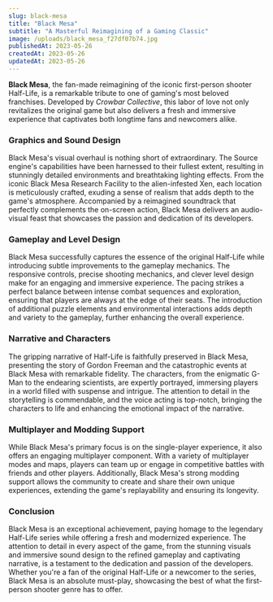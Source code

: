 ```yaml
---
slug: black-mesa
title: "Black Mesa"
subtitle: "A Masterful Reimagining of a Gaming Classic"
image: /uploads/black_mesa_f27df07b74.jpg
publishedAt: 2023-05-26
createdAt: 2023-05-26
updatedAt: 2023-05-26
---
```


__Black Mesa__, the fan-made reimagining of the iconic first-person shooter Half-Life, is a remarkable tribute to one of gaming's most beloved franchises. Developed by _Crowbar Collective_, this labor of love not only revitalizes the original game but also delivers a fresh and immersive experience that captivates both longtime fans and newcomers alike.

### Graphics and Sound Design
Black Mesa's visual overhaul is nothing short of extraordinary. The Source engine's capabilities have been harnessed to their fullest extent, resulting in stunningly detailed environments and breathtaking lighting effects. From the iconic Black Mesa Research Facility to the alien-infested Xen, each location is meticulously crafted, exuding a sense of realism that adds depth to the game's atmosphere. Accompanied by a reimagined soundtrack that perfectly complements the on-screen action, Black Mesa delivers an audio-visual feast that showcases the passion and dedication of its developers.

### Gameplay and Level Design
Black Mesa successfully captures the essence of the original Half-Life while introducing subtle improvements to the gameplay mechanics. The responsive controls, precise shooting mechanics, and clever level design make for an engaging and immersive experience. The pacing strikes a perfect balance between intense combat sequences and exploration, ensuring that players are always at the edge of their seats. The introduction of additional puzzle elements and environmental interactions adds depth and variety to the gameplay, further enhancing the overall experience.

### Narrative and Characters
The gripping narrative of Half-Life is faithfully preserved in Black Mesa, presenting the story of Gordon Freeman and the catastrophic events at Black Mesa with remarkable fidelity. The characters, from the enigmatic G-Man to the endearing scientists, are expertly portrayed, immersing players in a world filled with suspense and intrigue. The attention to detail in the storytelling is commendable, and the voice acting is top-notch, bringing the characters to life and enhancing the emotional impact of the narrative.

### Multiplayer and Modding Support
While Black Mesa's primary focus is on the single-player experience, it also offers an engaging multiplayer component. With a variety of multiplayer modes and maps, players can team up or engage in competitive battles with friends and other players. Additionally, Black Mesa's strong modding support allows the community to create and share their own unique experiences, extending the game's replayability and ensuring its longevity.

### Conclusion
Black Mesa is an exceptional achievement, paying homage to the legendary Half-Life series while offering a fresh and modernized experience. The attention to detail in every aspect of the game, from the stunning visuals and immersive sound design to the refined gameplay and captivating narrative, is a testament to the dedication and passion of the developers. Whether you're a fan of the original Half-Life or a newcomer to the series, Black Mesa is an absolute must-play, showcasing the best of what the first-person shooter genre has to offer.
